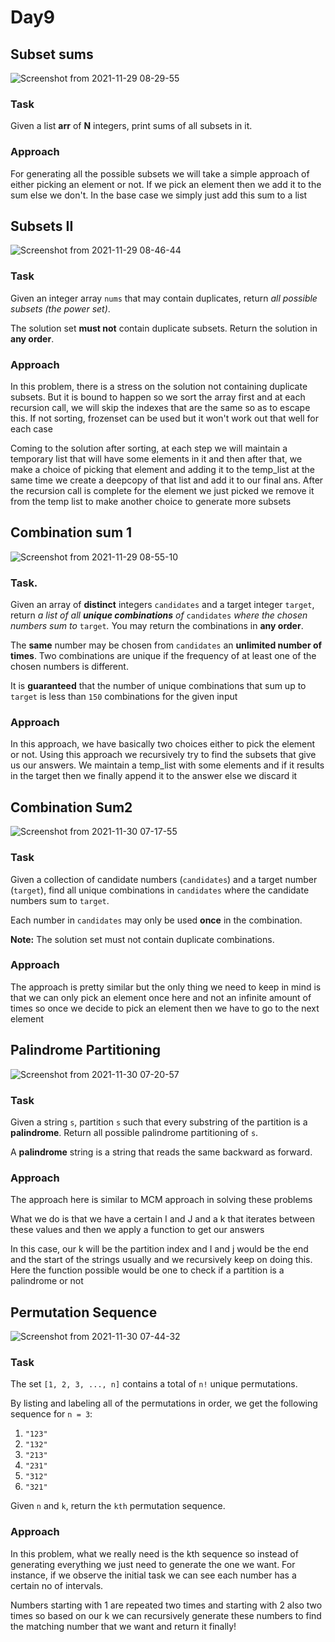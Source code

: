 # Day9
## Subset sums

![Screenshot from 2021-11-29 08-29-55](https://user-images.githubusercontent.com/53506835/143974127-dc659330-85e7-49bc-b4a6-1f16cf57a052.png)

### Task

Given a list **arr** of **N** integers, print sums of all subsets in it.

### Approach

For generating all the possible subsets we will take a simple approach of either picking an element or not. If we pick an element then we add it to the sum else we don't. In the base case we simply just add this sum to a list

## Subsets II
![Screenshot from 2021-11-29 08-46-44](https://user-images.githubusercontent.com/53506835/143974162-7d4b3664-6111-4ff7-933c-ea3bffb06bcf.png)

### Task

Given an integer array `nums` that may contain duplicates, return *all possible subsets (the power set)*.

The solution set **must not** contain duplicate subsets. Return the solution in **any order**.

### Approach

In this problem, there is a stress on the solution not containing duplicate subsets. But it is bound to happen so we sort the array first and at each recursion call, we will skip the indexes that are the same so as to escape this. If not sorting, frozenset can be used but it won't work out that well for each case

Coming to the solution after sorting, at each step we will maintain a temporary list that will have some elements in it and then after that, we make a choice of picking that element and adding it to the temp_list at the same time we create a deepcopy of that list and add it to our final ans. After the recursion call is complete for the element we just picked we remove it from the temp list to make another choice to generate more subsets

## Combination sum 1
![Screenshot from 2021-11-29 08-55-10](https://user-images.githubusercontent.com/53506835/143974191-5340232f-5d1d-47b8-99e9-df334d0f33d1.png)

### Task.

Given an array of **distinct** integers `candidates` and a target integer `target`, return *a list of all **unique combinations** of* `candidates` *where the chosen numbers sum to* `target`*.* You may return the combinations in **any order**.

The **same** number may be chosen from `candidates` an **unlimited number of times**. Two combinations are unique if the frequency of at least one of the chosen numbers is different.

It is **guaranteed** that the number of unique combinations that sum up to `target` is less than `150` combinations for the given input

### Approach

In this approach, we have basically two choices either to pick the element or not. Using this approach we recursively try to find the subsets that give us our answers. We maintain a temp_list with some elements and if it results in the target then we finally append it to the answer else we discard it

## Combination Sum2

![Screenshot from 2021-11-30 07-17-55](https://user-images.githubusercontent.com/53506835/143974209-2e11c069-c4ef-42d3-b047-47b460abd09f.png)

### Task

Given a collection of candidate numbers (`candidates`) and a target number (`target`), find all unique combinations in `candidates` where the candidate numbers sum to `target`.

Each number in `candidates` may only be used **once** in the combination.

**Note:** The solution set must not contain duplicate combinations.

### Approach

The approach is pretty similar but the only thing we need to keep in mind is that we can only pick an element once here and not an infinite amount of times so once we decide to pick an element then we have to go to the next element

## Palindrome Partitioning
![Screenshot from 2021-11-30 07-20-57](https://user-images.githubusercontent.com/53506835/143974237-77e31866-f7d4-4340-b8b9-700c56b43a63.png)


### Task

Given a string `s`, partition `s` such that every substring of the partition is a **palindrome**. Return all possible palindrome partitioning of `s`.

A **palindrome** string is a string that reads the same backward as forward.

### Approach

The approach here is similar to MCM approach in solving these problems

What we do is that we have a certain I and J and a k that iterates between these values and then we apply a function to get our answers

In this case, our k will be the partition index and I and j would be the end and the start of the strings usually and we recursively keep on doing this. Here the function possible would be one to check if a partition is a palindrome or not

## Permutation Sequence

![Screenshot from 2021-11-30 07-44-32](https://user-images.githubusercontent.com/53506835/143974255-3a69c349-9a64-402b-a6a5-54b6a16cdc93.png)

### Task

The set `[1, 2, 3, ..., n]` contains a total of `n!` unique permutations.

By listing and labeling all of the permutations in order, we get the following sequence for `n = 3`:

1. `"123"`
2. `"132"`
3. `"213"`
4. `"231"`
5. `"312"`
6. `"321"`

Given `n` and `k`, return the `kth` permutation sequence.

### Approach

In this problem, what we really need is the kth sequence so instead of generating everything we just need to generate the one we want. For instance, if we observe the initial task we can see each number has a certain no of intervals.

Numbers starting with 1 are repeated two times and starting with 2 also two times so based on our k we can recursively generate these numbers to find the matching number that we want and return it finally!
